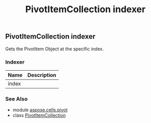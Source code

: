 ﻿---
title: PivotItemCollection indexer
second_title: Aspose.Cells for Python via .NET API References
description: 
type: docs
weight: 30
url: /aspose.cells.pivot/pivotitemcollection/__getitem__/
is_root: false
---

## PivotItemCollection indexer


Gets the PivotItem Object at the specific index.
### Indexer
| Name | Description |
| :- | :- |
| index |  |



### See Also
* module [aspose.cells.pivot](../../)
* class [PivotItemCollection](/cells/python-net/aspose.cells.pivot/pivotitemcollection)
